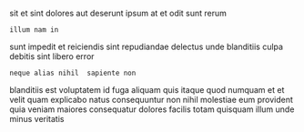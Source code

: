 <!--
title: Virtual 3rd generation moratorium
author: Meaghan
date: 2015-03-03-0034
link: 2015-03-03-0034-virtual-3rd-generation-moratorium
tags: [IX,service,SVG,ajax]
-->

sit et sint
dolores aut deserunt
ipsum at et odit sunt rerum
 	illum nam in  
 sunt impedit et reiciendis
sint repudiandae delectus
unde blanditiis culpa debitis sint libero error 
 	neque alias nihil  sapiente non
blanditiis est voluptatem id
fuga aliquam quis itaque quod numquam
et et velit quam explicabo
natus consequuntur non nihil molestiae eum provident quia veniam maiores
consequatur dolores facilis totam quisquam illum unde minus veritatis